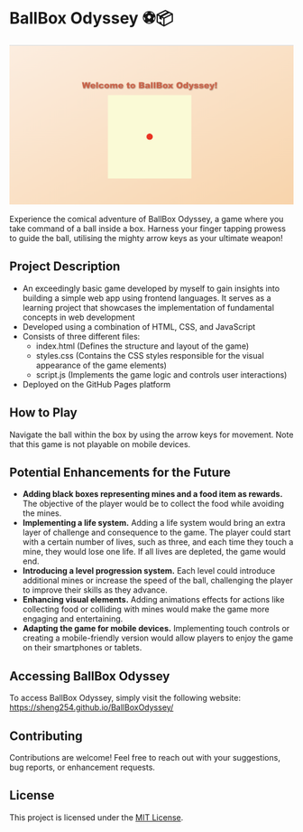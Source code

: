 # BallBox Odyssey ⚽📦

![Quantron](BallBoxOdyssey.png)

Experience the comical adventure of BallBox Odyssey, a game where you take command of a ball inside a box. Harness your finger tapping prowess to guide the ball, utilising the mighty arrow keys as your ultimate weapon!

## Project Description
- An exceedingly basic game developed by myself to gain insights into building a simple web app using frontend languages. It serves as a learning project that showcases the implementation of fundamental concepts in web development
- Developed using a combination of HTML, CSS, and JavaScript
- Consists of three different files:
  - index.html (Defines the structure and layout of the game)
  - styles.css (Contains the CSS styles responsible for the visual appearance of the game elements)
  - script.js (Implements the game logic and controls user interactions)
- Deployed on the GitHub Pages platform

## How to Play
Navigate the ball within the box by using the arrow keys for movement. Note that this game is not playable on mobile devices.

##  Potential Enhancements for the Future
- **Adding black boxes representing mines and a food item as rewards.** The objective of the player would be to collect the food while avoiding the mines. 
- **Implementing a life system.** Adding a life system would bring an extra layer of challenge and consequence to the game. The player could start with a certain number of lives, such as three, and each time they touch a mine, they would lose one life. If all lives are depleted, the game would end. 
- **Introducing a level progression system.** Each level could introduce additional mines or increase the speed of the ball, challenging the player to improve their skills as they advance. 
- **Enhancing visual elements.** Adding animations effects for actions like collecting food or colliding with mines would make the game more engaging and entertaining.
- **Adapting the game for mobile devices.** Implementing touch controls or creating a mobile-friendly version would allow players to enjoy the game on their smartphones or tablets. 

## Accessing BallBox Odyssey
To access BallBox Odyssey, simply visit the following website: https://sheng254.github.io/BallBoxOdyssey/

## Contributing
Contributions are welcome! Feel free to reach out with your suggestions, bug reports, or enhancement requests.

## License
This project is licensed under the [MIT License](LICENSE).
